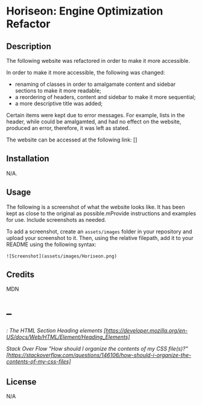 # Horiseon: Engine Optimization Refactor

## Description

The following website was refactored in order to make it more accessible.

In order to make it more accessible, the following was changed:
- renaming of classes in order to amalgamate content and sidebar sections to make it more readable;
- a reordering of headers, content and sidebar to make it more sequential;
- a more descriptive title was added;

Certain items were kept due to error messages. For example, lists in the header, while could be amalgamted, and had no effect on the website, produced an error, therefore, it was left as stated.

The website can be accessed at the following link: []

## Installation

N/A.

## Usage

The following is a screenshot of what the website looks like. It has been kept as close to the original as possible.mProvide instructions and examples for use. Include screenshots as needed.

To add a screenshot, create an `assets/images` folder in your repository and upload your screenshot to it. Then, using the relative filepath, add it to your README using the following syntax:

    ![Screenshot](assets/images/Horiseon.png)

## Credits

MDN <h1>–<h6>: The HTML Section Heading elements 
[https://developer.mozilla.org/en-US/docs/Web/HTML/Element/Heading_Elements]

Stack Over Flow "How should I organize the contents of my CSS file(s)?" 
[https://stackoverflow.com/questions/146106/how-should-i-organize-the-contents-of-my-css-files]


## License

N/A